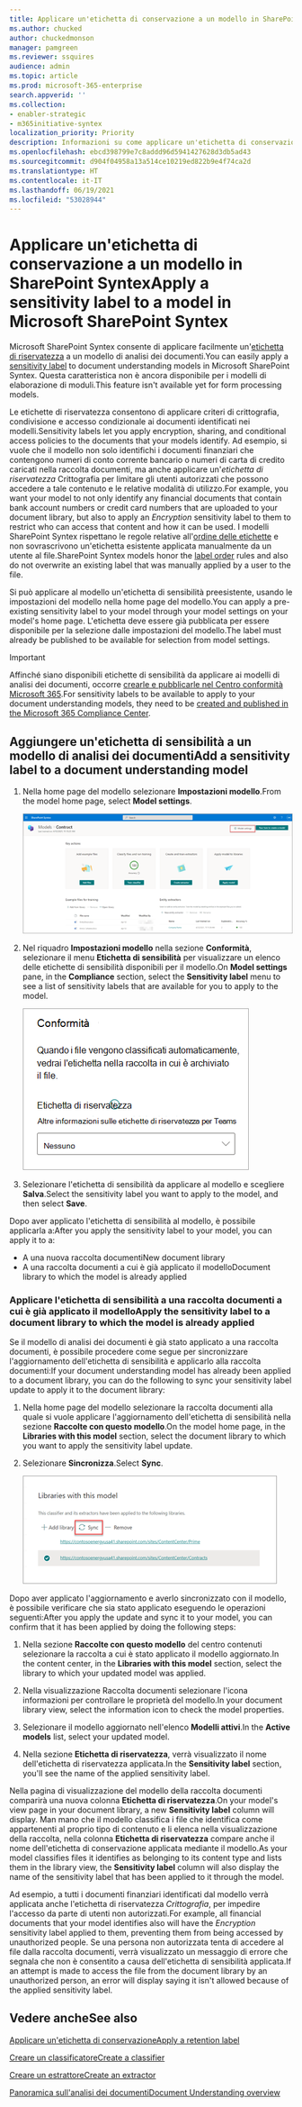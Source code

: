 ```yaml
---
title: Applicare un'etichetta di conservazione a un modello in SharePoint Syntex
ms.author: chucked
author: chuckedmonson
manager: pamgreen
ms.reviewer: ssquires
audience: admin
ms.topic: article
ms.prod: microsoft-365-enterprise
search.appverid: ''
ms.collection:
- enabler-strategic
- m365initiative-syntex
localization_priority: Priority
description: Informazioni su come applicare un'etichetta di conservazione a un modello in SharePoint Syntex.
ms.openlocfilehash: ebcd398799e7c8addd96d5941427628d3db5ad43
ms.sourcegitcommit: d904f04958a13a514ce10219ed822b9e4f74ca2d
ms.translationtype: HT
ms.contentlocale: it-IT
ms.lasthandoff: 06/19/2021
ms.locfileid: "53028944"
---
```

# <a name="apply-a-sensitivity-label-to-a-model-in-microsoft-sharepoint-syntex"></a><span data-ttu-id="f6858-103">Applicare un'etichetta di conservazione a un modello in SharePoint Syntex</span><span class="sxs-lookup"><span data-stu-id="f6858-103">Apply a sensitivity label to a model in Microsoft SharePoint Syntex</span></span>

<span data-ttu-id="f6858-104">Microsoft SharePoint Syntex consente di applicare facilmente un'[etichetta di riservatezza](../compliance/sensitivity-labels.md) a un modello di analisi dei documenti.</span><span class="sxs-lookup"><span data-stu-id="f6858-104">You can easily apply a [sensitivity label](../compliance/sensitivity-labels.md) to document understanding models in Microsoft SharePoint Syntex.</span></span> <span data-ttu-id="f6858-105">Questa caratteristica non è ancora disponibile per i modelli di elaborazione di moduli.</span><span class="sxs-lookup"><span data-stu-id="f6858-105">This feature isn't available yet for form processing models.</span></span>

<span data-ttu-id="f6858-106">Le etichette di riservatezza consentono di applicare criteri di crittografia, condivisione e accesso condizionale ai documenti identificati nei modelli.</span><span class="sxs-lookup"><span data-stu-id="f6858-106">Sensitivity labels let you apply encryption, sharing, and conditional access policies to the documents that your models identify.</span></span> <span data-ttu-id="f6858-107">Ad esempio, si vuole che il modello non solo identifichi i documenti finanziari che contengono numeri di conto corrente bancario o numeri di carta di credito caricati nella raccolta documenti, ma anche applicare un'*etichetta di riservatezza* Crittografia per limitare gli utenti autorizzati che possono accedere a tale contenuto e le relative modalità di utilizzo.</span><span class="sxs-lookup"><span data-stu-id="f6858-107">For example, you want your model to not only identify any financial documents that contain bank account numbers or credit card numbers that are uploaded to your document library, but also to apply an *Encryption* sensitivity label to them to restrict who can access that content and how it can be used.</span></span> <span data-ttu-id="f6858-108">I modelli SharePoint Syntex rispettano le regole relative all'[ordine delle etichette](../compliance/apply-sensitivity-label-automatically.md?view=o365-worldwide#how-multiple-conditions-are-evaluated-when-they-apply-to-more-than-one-label) e non sovrascrivono un'etichetta esistente applicata manualmente da un utente al file.</span><span class="sxs-lookup"><span data-stu-id="f6858-108">SharePoint Syntex models honor the [label order](../compliance/apply-sensitivity-label-automatically.md?view=o365-worldwide#how-multiple-conditions-are-evaluated-when-they-apply-to-more-than-one-label) rules and also do not overwrite an existing label that was manually applied by a user to the file.</span></span> 

<span data-ttu-id="f6858-109">Si può applicare al modello un'etichetta di sensibilità preesistente, usando le impostazioni del modello nella home page del modello.</span><span class="sxs-lookup"><span data-stu-id="f6858-109">You can apply a pre-existing sensitivity label to your model through your model settings on your model's home page.</span></span> <span data-ttu-id="f6858-110">L'etichetta deve essere già pubblicata per essere disponibile per la selezione dalle impostazioni del modello.</span><span class="sxs-lookup"><span data-stu-id="f6858-110">The label must already be published to be available for selection from model settings.</span></span>

> [!Important]
> <span data-ttu-id="f6858-111">Affinché siano disponibili etichette di sensibilità da applicare ai modelli di analisi dei documenti, occorre [crearle e pubblicarle nel Centro conformità Microsoft 365](../business-video/create-sensitivity-labels.md).</span><span class="sxs-lookup"><span data-stu-id="f6858-111">For sensitivity labels to be available to apply to your document understanding models, they need to be [created and published in the Microsoft 365 Compliance Center](../business-video/create-sensitivity-labels.md).</span></span>

## <a name="add-a-sensitivity-label-to-a-document-understanding-model"></a><span data-ttu-id="f6858-112">Aggiungere un'etichetta di sensibilità a un modello di analisi dei documenti</span><span class="sxs-lookup"><span data-stu-id="f6858-112">Add a sensitivity label to a document understanding model</span></span>

1. <span data-ttu-id="f6858-113">Nella home page del modello selezionare **Impostazioni modello**.</span><span class="sxs-lookup"><span data-stu-id="f6858-113">From the model home page, select **Model settings**.</span></span>

   ![Screenshot della pagina Modelli con l'opzione Impostazioni modello evidenziata.](../media/content-understanding/sensitivity-model-settings.png)

2. <span data-ttu-id="f6858-115">Nel riquadro **Impostazioni modello** nella sezione **Conformità**, selezionare il menu **Etichetta di sensibilità** per visualizzare un elenco delle etichette di sensibilità disponibili per il modello.</span><span class="sxs-lookup"><span data-stu-id="f6858-115">On **Model settings** pane, in the **Compliance** section, select the **Sensitivity label** menu to see a list of sensitivity labels that are available for you to apply to the model.</span></span>

   ![Screenshot del riquadro Impostazioni modello con il menu dell'etichetta di sensibilità.](../media/content-understanding/sensitivity-model-settings-pane.png) 

3. <span data-ttu-id="f6858-117">Selezionare l'etichetta di sensibilità da applicare al modello e scegliere **Salva**.</span><span class="sxs-lookup"><span data-stu-id="f6858-117">Select the sensitivity label you want to apply to the model, and then select **Save**.</span></span>

<span data-ttu-id="f6858-118">Dopo aver applicato l'etichetta di sensibilità al modello, è possibile applicarla a:</span><span class="sxs-lookup"><span data-stu-id="f6858-118">After you apply the sensitivity label to your model, you can apply it to a:</span></span>

- <span data-ttu-id="f6858-119">A una nuova raccolta documenti</span><span class="sxs-lookup"><span data-stu-id="f6858-119">New document library</span></span>
- <span data-ttu-id="f6858-120">A una raccolta documenti a cui è già applicato il modello</span><span class="sxs-lookup"><span data-stu-id="f6858-120">Document library to which the model is already applied</span></span>
 
### <a name="apply-the-sensitivity-label-to-a-document-library-to-which-the-model-is-already-applied"></a><span data-ttu-id="f6858-121">Applicare l'etichetta di sensibilità a una raccolta documenti a cui è già applicato il modello</span><span class="sxs-lookup"><span data-stu-id="f6858-121">Apply the sensitivity label to a document library to which the model is already applied</span></span>

<span data-ttu-id="f6858-122">Se il modello di analisi dei documenti è già stato applicato a una raccolta documenti, è possibile procedere come segue per sincronizzare l'aggiornamento dell'etichetta di sensibilità e applicarlo alla raccolta documenti:</span><span class="sxs-lookup"><span data-stu-id="f6858-122">If your document understanding model has already been applied to a document library, you can do the following to sync your sensitivity label update to apply it to the document library:</span></span>

1. <span data-ttu-id="f6858-123">Nella home page del modello selezionare la raccolta documenti alla quale si vuole applicare l'aggiornamento dell'etichetta di sensibilità nella sezione **Raccolte con questo modello**.</span><span class="sxs-lookup"><span data-stu-id="f6858-123">On the model home page, in the **Libraries with this model** section, select the document library to which you want to apply the sensitivity label update.</span></span>

2. <span data-ttu-id="f6858-124">Selezionare **Sincronizza**.</span><span class="sxs-lookup"><span data-stu-id="f6858-124">Select **Sync**.</span></span>

   ![Screenshot che mostra le raccolte con la sezione di questo modello con l'opzione Sincronizza evidenziata.](../media/content-understanding/sensitivity-libraries-sync.png)

<span data-ttu-id="f6858-126">Dopo aver applicato l'aggiornamento e averlo sincronizzato con il modello, è possibile verificare che sia stato applicato eseguendo le operazioni seguenti:</span><span class="sxs-lookup"><span data-stu-id="f6858-126">After you apply the update and sync it to your model, you can confirm that it has been applied by doing the following steps:</span></span>

1. <span data-ttu-id="f6858-127">Nella sezione **Raccolte con questo modello** del centro contenuti selezionare la raccolta a cui è stato applicato il modello aggiornato.</span><span class="sxs-lookup"><span data-stu-id="f6858-127">In the content center, in the **Libraries with this model** section, select the library to which your updated model was applied.</span></span> 

2. <span data-ttu-id="f6858-128">Nella visualizzazione Raccolta documenti selezionare l'icona informazioni per controllare le proprietà del modello.</span><span class="sxs-lookup"><span data-stu-id="f6858-128">In your document library view, select the information icon to check the model properties.</span></span>

3. <span data-ttu-id="f6858-129">Selezionare il modello aggiornato nell'elenco **Modelli attivi**.</span><span class="sxs-lookup"><span data-stu-id="f6858-129">In the **Active models** list, select your updated model.</span></span>

4. <span data-ttu-id="f6858-130">Nella sezione **Etichetta di riservatezza**, verrà visualizzato il nome dell'etichetta di riservatezza applicata.</span><span class="sxs-lookup"><span data-stu-id="f6858-130">In the **Sensitivity label** section, you'll see the name of the applied sensitivity label.</span></span>

<span data-ttu-id="f6858-131">Nella pagina di visualizzazione del modello della raccolta documenti comparirà una nuova colonna **Etichetta di riservatezza**.</span><span class="sxs-lookup"><span data-stu-id="f6858-131">On your model's view page in your document library, a new **Sensitivity label** column will display.</span></span> <span data-ttu-id="f6858-132">Man mano che il modello classifica i file che identifica come appartenenti al proprio tipo di contenuto e li elenca nella visualizzazione della raccolta, nella colonna **Etichetta di riservatezza** compare anche il nome dell'etichetta di conservazione applicata mediante il modello.</span><span class="sxs-lookup"><span data-stu-id="f6858-132">As your model classifies files it identifies as belonging to its content type and lists them in the library view, the **Sensitivity label** column will also display the name of the sensitivity label that has been applied to it through the model.</span></span>

<span data-ttu-id="f6858-133">Ad esempio, a tutti i documenti finanziari identificati dal modello verrà applicata anche l'etichetta di riservatezza *Crittografia*, per impedire l'accesso da parte di utenti non autorizzati.</span><span class="sxs-lookup"><span data-stu-id="f6858-133">For example, all financial documents that your model identifies also will have the *Encryption* sensitivity label applied to them, preventing them from being accessed by unauthorized people.</span></span> <span data-ttu-id="f6858-134">Se una persona non autorizzata tenta di accedere al file dalla raccolta documenti, verrà visualizzato un messaggio di errore che segnala che non è consentito a causa dell'etichetta di sensibilità applicata.</span><span class="sxs-lookup"><span data-stu-id="f6858-134">If an attempt is made to access the file from the document library by an unauthorized person, an error will display saying it isn't allowed because of the applied sensitivity label.</span></span>

<!---
## Add a sensitivity label to a form processing model

> [!Important]
> For sensitivity labels to be available to apply to your form processing model, they need to be [created and published in the Microsoft 365 Compliance Center](../business-video/create-sensitivity-labels.md).

You can either apply a sensitivity label to a form processing model when you are creating a model, or apply it to an existing model.

### Add a sensitivity label when you create a form processing model

1. When you [create a new form processing model](create-a-form-processing-model.md), select **Advanced settings**.

2. In **Advanced settings**, in the **Sensitivity label** section, select the menu and then select the sensitivity label you want to apply to the model.

3.  After you've completed your remaining model settings, select **Create** to build your model.

### Add a sensitivity label to an existing form processing model

You can add a sensitivity label to an existing form processing model in different ways:

- Through the **Automate** menu in the document library
- Through the **Active model** settings in the document library 

#### Add a sensitivity label to an existing form processing model through the Automate menu

You can add a sensitivity label to an existing form processing model that you own through the **Automate** menu in the document library in which the model is applied.

1. In your document library to which the form processing model is applied, select the **Automate** menu, select **AI Builder**, and then select **View form processing model details**.

2. On the **Model details** pane, in the **Sensitivity label** section, select the sensitivity label you want to apply. Then select **Save**.

#### Add a sensitivity label to an existing form processing model in the active model settings

You can add a sensitivity label to an existing form processing model that you own through the **Active model** settings in the document library in which the model is applied.

1. In the SharePoint document library in which the model is applied, select the **View active models** icon, and then select **View active models**.

2. In **Active models**, select the form processing model to which you want to apply the sensitivity label.

3. On the **Model details** pane, in the **Sensitivity label** section, select the sensitivity label you want to apply. Then select **Save**.

   > [!NOTE]
   > You must be the model owner for the **Model settings** pane to be editable. 
--->

## <a name="see-also"></a><span data-ttu-id="f6858-135">Vedere anche</span><span class="sxs-lookup"><span data-stu-id="f6858-135">See also</span></span>

[<span data-ttu-id="f6858-136">Applicare un'etichetta di conservazione</span><span class="sxs-lookup"><span data-stu-id="f6858-136">Apply a retention label</span></span>](apply-a-retention-label-to-a-model.md)

[<span data-ttu-id="f6858-137">Creare un classificatore</span><span class="sxs-lookup"><span data-stu-id="f6858-137">Create a classifier</span></span>](create-a-classifier.md)

[<span data-ttu-id="f6858-138">Creare un estrattore</span><span class="sxs-lookup"><span data-stu-id="f6858-138">Create an extractor</span></span>](create-an-extractor.md)

[<span data-ttu-id="f6858-139">Panoramica sull'analisi dei documenti</span><span class="sxs-lookup"><span data-stu-id="f6858-139">Document Understanding overview</span></span>](document-understanding-overview.md)
